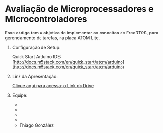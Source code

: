 # Avaliação de Microprocessadores e Microcontroladores
Esse código tem o objetivo de implementar os conceitos de FreeRTOS, para gerenciamento de tarefas, na placa ATOM Lite.

1. Configuração de Setup:
    
    Quick Start Arduino IDE: [http://docs.m5stack.com/en/quick_start/atom/arduino](http://docs.m5stack.com/en/quick_start/atom/arduino)
    
2. Link da Apresentação:

    <a href="https://drive.google.com/file/d/18FudquJ-nNz47D4IaHuS_A42JfAnTyvE/view?usp=sharing">Clique aqui para acessar o Link do Drive</a>

3. Equipe:
    <ul>
        <li></li>
        <li></li>
        <li></li>
        <li></li>
        <li>Thiago González</li>
    </ul>

